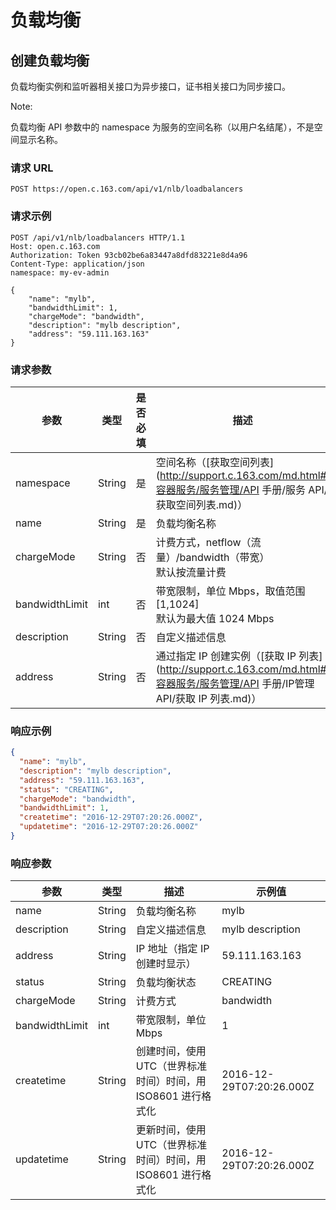 # 负载均衡


## 创建负载均衡

负载均衡实例和监听器相关接口为异步接口，证书相关接口为同步接口。

<span>Note:</span><div class="alertContent">负载均衡 API 参数中的 namespace 为服务的空间名称（以用户名结尾），不是空间显示名称。</div>


### 请求 URL

`POST https://open.c.163.com/api/v1/nlb/loadbalancers`


### 请求示例

```http
POST /api/v1/nlb/loadbalancers HTTP/1.1
Host: open.c.163.com
Authorization: Token 93cb02be6a83447a8dfd83221e8d4a96
Content-Type: application/json
namespace: my-ev-admin

{
    "name": "mylb",
    "bandwidthLimit": 1, 
    "chargeMode": "bandwidth", 
    "description": "mylb description",
    "address": "59.111.163.163"
}
```

### 请求参数

|      参数      |  类型  | 是否必填 |                              描述                              |      示例值      |
| -------------- | ------ | -------- | -------------------------------------------------------------- | ---------------- |
| namespace      | String | 是       | 空间名称（[获取空间列表](http://support.c.163.com/md.html#!容器服务/服务管理/API 手册/服务 API/获取空间列表.md)）                       | my-ev-admin      |
| name           | String | 是       | 负载均衡名称                                                   | mylb             |
| chargeMode     | String | 否       | 计费方式，netflow（流量）/bandwidth（带宽）<br>默认按流量计费  | bandwidth        |
| bandwidthLimit | int    | 否       | 带宽限制，单位 Mbps，取值范围 [1,1024]<br>默认为最大值 1024 Mbps | 1                |
| description    | String | 否       | 自定义描述信息                                                 | mylb description |
| address        | String | 否       | 通过指定 IP 创建实例（[获取 IP 列表](http://support.c.163.com/md.html#!容器服务/服务管理/API 手册/IP管理 API/获取 IP 列表.md)）        | 59.111.163.163   |

### 响应示例

```json
{
  "name": "mylb",
  "description": "mylb description",
  "address": "59.111.163.163",
  "status": "CREATING",
  "chargeMode": "bandwidth",
  "bandwidthLimit": 1,
  "createtime": "2016-12-29T07:20:26.000Z",
  "updatetime": "2016-12-29T07:20:26.000Z"
}
```
### 响应参数

|      参数      |  类型  |                              描述                             |          示例值          |
| -------------- | ------ | ------------------------------------------------------------- | ------------------------ |
| name           | String | 负载均衡名称                                                  | mylb                     |
| description    | String | 自定义描述信息                                                | mylb description         |
| address        | String | IP 地址（指定 IP 创建时显示）                                 | 59.111.163.163           |
| status         | String | 负载均衡状态                                                  | CREATING                 |
| chargeMode     | String | 计费方式                                                      | bandwidth                |
| bandwidthLimit | int    | 带宽限制，单位 Mbps                                           | 1                        |
| createtime     | String | 创建时间，使用 UTC（世界标准时间）时间，用 ISO8601 进行格式化 | 2016-12-29T07:20:26.000Z |
| updatetime     | String | 更新时间，使用 UTC（世界标准时间）时间，用 ISO8601 进行格式化 | 2016-12-29T07:20:26.000Z |